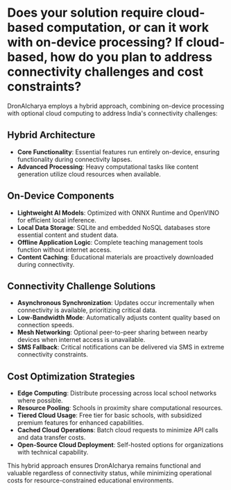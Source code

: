 # Does your solution require cloud-based computation, or can it work with on-device processing? If cloud-based, how do you plan to address connectivity challenges and cost constraints?

DronAIcharya employs a hybrid approach, combining on-device processing with optional cloud computing to address India's connectivity challenges:

## Hybrid Architecture
- **Core Functionality**: Essential features run entirely on-device, ensuring functionality during connectivity lapses.
- **Advanced Processing**: Heavy computational tasks like content generation utilize cloud resources when available.

## On-Device Components
- **Lightweight AI Models**: Optimized with ONNX Runtime and OpenVINO for efficient local inference.
- **Local Data Storage**: SQLite and embedded NoSQL databases store essential content and student data.
- **Offline Application Logic**: Complete teaching management tools function without internet access.
- **Content Caching**: Educational materials are proactively downloaded during connectivity.

## Connectivity Challenge Solutions
- **Asynchronous Synchronization**: Updates occur incrementally when connectivity is available, prioritizing critical data.
- **Low-Bandwidth Mode**: Automatically adjusts content quality based on connection speeds.
- **Mesh Networking**: Optional peer-to-peer sharing between nearby devices when internet access is unavailable.
- **SMS Fallback**: Critical notifications can be delivered via SMS in extreme connectivity constraints.

## Cost Optimization Strategies
- **Edge Computing**: Distribute processing across local school networks where possible.
- **Resource Pooling**: Schools in proximity share computational resources.
- **Tiered Cloud Usage**: Free tier for basic schools, with subsidized premium features for enhanced capabilities.
- **Cached Cloud Operations**: Batch cloud requests to minimize API calls and data transfer costs.
- **Open-Source Cloud Deployment**: Self-hosted options for organizations with technical capability.

This hybrid approach ensures DronAIcharya remains functional and valuable regardless of connectivity status, while minimizing operational costs for resource-constrained educational environments. 
